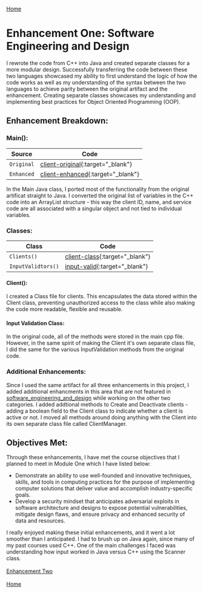 [Home](index.md)
# Enhancement One: Software Engineering and Design

I rewrote the code from C++ into Java and created separate classes for a more modular design. Successfully transferring the code between these two languages showcased my ability to first understand the logic of how the code works as well as my understanding of the syntax between the two languages to achieve parity between the original artifact and the enhancement. Creating separate classes showcases my understanding and implementing best practices for Object Oriented Programming (OOP).

## Enhancement Breakdown:

### Main():

| Source                                | Code                                                                                                                   |
| ------------------------------------- | ---------------------------------------------------------------------------------------------------------------------- |
| `Original`                            | [client-original](/software_engineering_and_design/Project2_C++_CS410.cpp){:target="_blank"}                           |
| `Enhanced`                            | [client-enhanced](/software_engineering_and_design/capstone/src/main/java/com/capstone/Main.java){:target="_blank"}    |

In the Main Java class, I ported most of the functionality from the original artificat straight to Java. I converted the original list of variables in the C++ code into an ArrayList structure - this way the client ID, name, and service code are all associated with a singular object and not tied to individual variables. 

### Classes:

| Class                        | Code                                                                                                                         |
| ---------------------------- | ---------------------------------------------------------------------------------------------------------------------------- |
| `Clients()`                  | [client-class](/software_engineering_and_design/capstone/src/main/java/com/capstone/Clients.java){:target="_blank"}          |
|`InputValidtors()`            | [input-valid](/software_engineering_and_design/capstone/src/main/java/com/capstone/InputValidators.java){:target="_blank"}   |

#### Client():
I created a Class file for clients. This encapsulates the data stored within the Client class, preventing unauthorized access to the class 
while also making the code more readable, flexible and reusable. 

#### Input Validation Class:

In the original code, all of the methods were stored in the main cpp file. However, in the same spirit of making the Client it's own separate class file, I did the same for the various InputValidation methods from the original code. 

### Additional Enhancements:

Since I used the same artifact for all three enhancements in this project, I added additional enhancments in this area that are not featured in [software_engineering_and_design](/software_engineering_and_design/capstone/src/main/java/com/capstone/Main.java) while working on the other two categories. I added addtional methods to Create and Deactivate clients - adding a boolean field to the Client class to indicate whether a client is active or not. I moved all methods around doing anything with the Client into its own separate class file called ClientManager. 

## Objectives Met:

Through these enhancements, I have met the course objectives that I planned to meet in Module One which I have listed below:  

  
- Demonstrate an ability to use well-founded and innovative techniques, skills, and tools in computing practices for the purpose of implementing computer solutions that deliver value and accomplish industry-specific goals.
- Develop a security mindset that anticipates adversarial exploits in software architecture and designs to expose potential vulnerabilities, mitigate design flaws, and ensure privacy and enhanced security of data and resources.


  
I really enjoyed making these initial enhancements, and it went a lot smoother than I anticipated. I had to brush up on Java again, since many of my past courses used C++. One of the main challenges I faced was understanding how input worked in Java versus C++ using the Scanner class.\
\
[Enhancement Two](enhancement_two.md)\
\
[Home](index.md)

